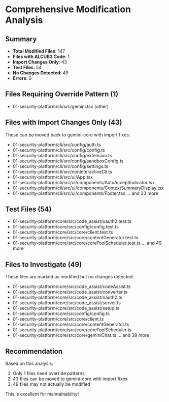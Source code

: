 # Comprehensive Modification Analysis

## Summary
- **Total Modified Files**: 147
- **Files with ALCUB3 Code**: 1
- **Import Changes Only**: 43
- **Test Files**: 54
- **No Changes Detected**: 49
- **Errors**: 0

## Files Requiring Override Pattern (1)
- 01-security-platform/cli/src/gemini.tsx (other)

## Files with Import Changes Only (43)
These can be moved back to gemini-core with import fixes:
- 01-security-platform/cli/src/config/auth.ts
- 01-security-platform/cli/src/config/config.ts
- 01-security-platform/cli/src/config/extension.ts
- 01-security-platform/cli/src/config/sandboxConfig.ts
- 01-security-platform/cli/src/config/settings.ts
- 01-security-platform/cli/src/nonInteractiveCli.ts
- 01-security-platform/cli/src/ui/App.tsx
- 01-security-platform/cli/src/ui/components/AutoAcceptIndicator.tsx
- 01-security-platform/cli/src/ui/components/ContextSummaryDisplay.tsx
- 01-security-platform/cli/src/ui/components/Footer.tsx
... and 33 more

## Test Files (54)
- 01-security-platform/core/src/code_assist/oauth2.test.ts
- 01-security-platform/core/src/config/config.test.ts
- 01-security-platform/core/src/core/client.test.ts
- 01-security-platform/core/src/core/contentGenerator.test.ts
- 01-security-platform/core/src/core/coreToolScheduler.test.ts
... and 49 more

## Files to Investigate (49)
These files are marked as modified but no changes detected:
- 01-security-platform/core/src/code_assist/codeAssist.ts
- 01-security-platform/core/src/code_assist/converter.ts
- 01-security-platform/core/src/code_assist/oauth2.ts
- 01-security-platform/core/src/code_assist/server.ts
- 01-security-platform/core/src/code_assist/setup.ts
- 01-security-platform/core/src/config/config.ts
- 01-security-platform/core/src/core/client.ts
- 01-security-platform/core/src/core/contentGenerator.ts
- 01-security-platform/core/src/core/coreToolScheduler.ts
- 01-security-platform/core/src/core/geminiChat.ts
... and 39 more

## Recommendation
Based on this analysis:
1. Only 1 files need override patterns
2. 43 files can be moved to gemini-core with import fixes
3. 49 files may not actually be modified

This is excellent for maintainability!
